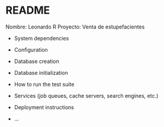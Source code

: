 # README

Nombre: Leonardo R
Proyecto: Venta de estupefacientes

* System dependencies

* Configuration

* Database creation

* Database initialization

* How to run the test suite

* Services (job queues, cache servers, search engines, etc.)

* Deployment instructions

* ...
